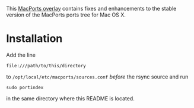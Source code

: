 This [MacPorts overlay][overlay] contains fixes and enhancements to the stable
version of the MacPorts ports tree for Mac OS X.

Installation
============

Add the line

    file:///path/to/this/directory

to `/opt/local/etc/macports/sources.conf` *before* the rsync source and run

    sudo portindex

in the same directory where this README is located.

[overlay]: http://guide.macports.org/#development.local-repositories